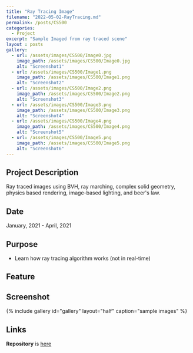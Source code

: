 ```yaml
---
title: "Ray Tracing Image"
filename: "2022-05-02-RayTracing.md"
permalink: /posts/CS500
categories:
  - Project
excerpt: "Sample Imaged from ray traced scene"
layout : posts
gallery:
  - url: /assets/images/CS500/Image0.jpg
    image_path: /assets/images/CS500/Image0.jpg
    alt: "Screenshot1"
  - url: /assets/images/CS500/Image1.png
    image_path: /assets/images/CS500/Image1.png
    alt: "Screenshot2"
  - url: /assets/images/CS500/Image2.png
    image_path: /assets/images/CS500/Image2.png
    alt: "Screenshot3"
  - url: /assets/images/CS500/Image3.png
    image_path: /assets/images/CS500/Image3.png
    alt: "Screenshot4"
  - url: /assets/images/CS500/Image4.png
    image_path: /assets/images/CS500/Image4.png
    alt: "Screenshot5"
  - url: /assets/images/CS500/Image5.png
    image_path: /assets/images/CS500/Image5.png
    alt: "Screenshot6"
---
```


## Project Description

Ray traced images using BVH, ray marching, complex solid geometry, physics based rendering, image-based lighting, and beer's law.

## Date

January, 2021 - April, 2021

## Purpose
- Learn how ray tracing algorithm works (not in real-time)

## Feature

## Screenshot
{% include gallery id="gallery" layout="half" caption="sample images" %}

## Links
**Repository** is [here](https://github.com/minsuk0519/cs562)